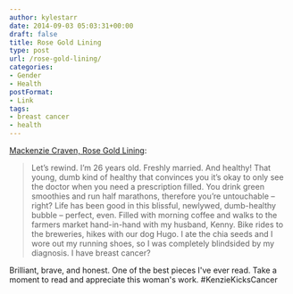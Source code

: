 ```yaml
---
author: kylestarr
date: 2014-09-03 05:03:31+00:00
draft: false
title: Rose Gold Lining
type: post
url: /rose-gold-lining/
categories:
- Gender
- Health
postFormat:
- Link
tags:
- breast cancer
- health
---
```


[Mackenzie Craven, Rose Gold Lining](http://rosegoldlining.com/2014/08/i-have-breast-cancer/):


<blockquote>Let’s rewind. I’m 26 years old. Freshly married. And healthy! That young, dumb kind of healthy that convinces you it’s okay to only see the doctor when you need a prescription filled. You drink green smoothies and run half marathons, therefore you’re untouchable – right? Life has been good in this blissful, newlywed, dumb-healthy bubble – perfect, even. Filled with morning coffee and walks to the farmers market hand-in-hand with my husband, Kenny. Bike rides to the breweries, hikes with our dog Hugo. I ate the chia seeds and I wore out my running shoes, so I was completely blindsided by my diagnosis. I have breast cancer?</blockquote>


Brilliant, brave, and honest. One of the best pieces I've ever read. Take a moment to read and appreciate this woman's work. #KenzieKicksCancer
